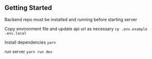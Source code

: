 ## Getting Started
Backend repo must be installed and running before starting server

Copy environment file and update api url as necessary
`cp .env.example .env.local`

Install dependencies
`yarn`

run server
`yarn run dev`
